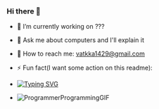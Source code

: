 ### Hi there 👋

- 🤫 I’m currently working on ???
- 📎 Ask me about computers and I'll explain it
- 📧 How to reach me: vatkka1429@gmail.com
- ⚡ Fun fact(I want some action on this readme):
- [![Typing SVG](https://readme-typing-svg.herokuapp.com?color=%2336BCF7&lines=I'm+Computer+science+student)](https://git.io/typing-svg)

- ![ProgrammerProgrammingGIF](https://github.com/vatkka/vatkka/assets/81098534/f8f59f44-7644-4dff-a89d-7ba92135dc69)

